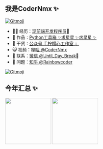 ## 我是CoderNmx ✨
<a href="https://gitmoji.dev">
  <img src="https://img.shields.io/badge/gitmoji-%20😜%20😍-FFDD67.svg?style=flat-square" alt="Gitmoji">
</a>

<!--- 🐧 👬-->
- 👨‍💻 经历：<a href="" target="_blank">现前端开发程序员</a>🐧
- 🏡 作品：<a href="https://github.com/codernmx/pycode" target="_blank">Python工具箱 ✨</a><a href="https://github.com/codernmx/pycode" target="_blank">求星星 ✨</a><a href="" target="_blank">求星星 ✨</a>
- 🌱 干货：<a href="" target="_blank">公众号『 柠檬心工作室 』</a>
- 😺 视频：<a href="" target="_blank">哔哩 @CoderNmx</a>
- 💬 联系：<a href="" target="_blank">微信 @Until_Day_Break</a>👬
- 🤔 问题：<a href="" target="_blank">知乎 @Rainbowcoder</a>
<a href="https://gitmoji.dev">
  <img src="https://img.shields.io/badge/gitmoji-%20😜%20😍-FFDD67.svg?style=flat-square" alt="Gitmoji">
</a>

## 今年汇总 ✨

<!---<img align="" height="137px" src="https://github-readme-stats.vercel.app/api?username=codernmx&hide_title=true&hide_border=true&show_icons=true&include_all_commits=true&line_height=21&bg_color=0,EC6C6C,FFD479,FFFC79,73FA79&theme=graywhite&locale=cn" />
-->
<img align="left" height="150px" src="https://github-readme-stats.vercel.app/api?username=codernmx&show_icons=true&icon_color=CE1D2D&text_color=718096&bg_color=ffffff&hide_title=true" />

<img align="left" height="150px" src="https://github-readme-stats.vercel.app/api/top-langs/?username=codernmx&hide_title=true&layout=compact&locale=cn" />

